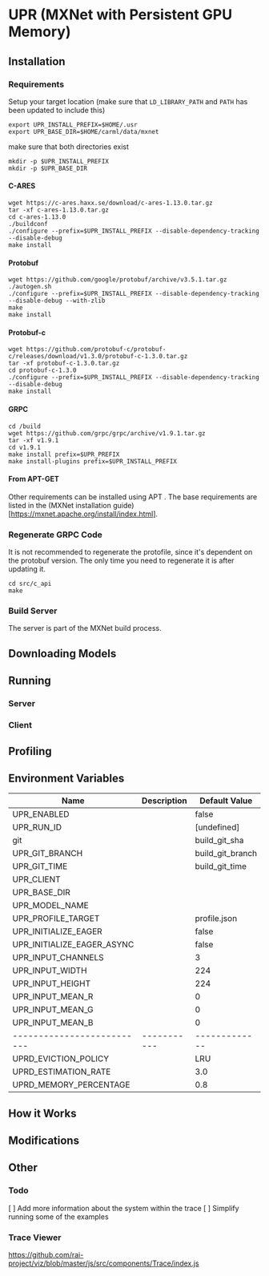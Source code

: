 # UPR (MXNet with Persistent GPU Memory)

## Installation

### Requirements

Setup your target location (make sure that `LD_LIBRARY_PATH` and `PATH` has been updated to include this)

```
export UPR_INSTALL_PREFIX=$HOME/.usr
export UPR_BASE_DIR=$HOME/carml/data/mxnet
```

make sure that both directories exist

```
mkdir -p $UPR_INSTALL_PREFIX
mkdir -p $UPR_BASE_DIR
```

#### C-ARES

```
wget https://c-ares.haxx.se/download/c-ares-1.13.0.tar.gz
tar -xf c-ares-1.13.0.tar.gz
cd c-ares-1.13.0
./buildconf
./configure --prefix=$UPR_INSTALL_PREFIX --disable-dependency-tracking --disable-debug
make install
```

#### Protobuf

```
wget https://github.com/google/protobuf/archive/v3.5.1.tar.gz
./autogen.sh
./configure --prefix=$UPR_INSTALL_PREFIX --disable-dependency-tracking --disable-debug --with-zlib
make
make install
```

#### Protobuf-c

```
wget https://github.com/protobuf-c/protobuf-c/releases/download/v1.3.0/protobuf-c-1.3.0.tar.gz
tar -xf protobuf-c-1.3.0.tar.gz
cd protobuf-c-1.3.0
./configure --prefix=$UPR_INSTALL_PREFIX --disable-dependency-tracking --disable-debug
make install
```

#### GRPC

```
cd /build
wget https://github.com/grpc/grpc/archive/v1.9.1.tar.gz
tar -xf v1.9.1
cd v1.9.1
make install prefix=$UPR_PREFIX
make install-plugins prefix=$UPR_INSTALL_PREFIX
```

#### From APT-GET

Other requirements can be installed using APT . The base requirements are listed in the (MXNet installation guide)[https://mxnet.apache.org/install/index.html].

### Regenerate GRPC Code

It is not recommended to regenerate the protofile, since it's dependent on the protobuf version.
The only time you need to regenerate it is after updating it.

```
cd src/c_api
make
```

### Build Server

The server is part of the MXNet build process.

## Downloading Models

## Running

### Server

### Client

## Profiling

## Environment Variables

| Name                       | Description | Default Value    |
| -------------------------- | ----------- | ---------------- |
| UPR_ENABLED                |             | false            |
| UPR_RUN_ID                 |             | [undefined]      |
| git                        |             | build_git_sha    |
| UPR_GIT_BRANCH             |             | build_git_branch |
| UPR_GIT_TIME               |             | build_git_time   |
| UPR_CLIENT                 |             |                  |
| UPR_BASE_DIR               |             |                  |
| UPR_MODEL_NAME             |             |                  |
| UPR_PROFILE_TARGET         |             | profile.json     |
| UPR_INITIALIZE_EAGER       |             | false            |
| UPR_INITIALIZE_EAGER_ASYNC |             | false            |
| UPR_INPUT_CHANNELS         |             | 3                |
| UPR_INPUT_WIDTH            |             | 224              |
| UPR_INPUT_HEIGHT           |             | 224              |
| UPR_INPUT_MEAN_R           |             | 0                |
| UPR_INPUT_MEAN_G           |             | 0                |
| UPR_INPUT_MEAN_B           |             | 0                |
| -------------------------- | ----------- | -------------    |
| UPRD_EVICTION_POLICY       |             | LRU              |
| UPRD_ESTIMATION_RATE       |             | 3.0              |
| UPRD_MEMORY_PERCENTAGE     |             | 0.8              |

## How it Works

## Modifications

## Other

### Todo

[ ] Add more information about the system within the trace
[ ] Simplify running some of the examples

### Trace Viewer

https://github.com/rai-project/viz/blob/master/js/src/components/Trace/index.js
